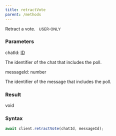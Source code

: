 ```yaml
---
title: retractVote
parent: /methods
---
```


Retract a vote.<span class="select-none"> <span class="inline-flex w-fit items-center" style="font-size:12px;white-space:nowrap;word-break:keep-all;"><span class="w-fit bg-dbt select-none text-fgt" style="padding:2px 8px;border-radius:12px;">USER-ONLY</span></span> </span>

### Parameters 

<div class="flex flex-col gap-3"><div><div class="font-mono" id="p_chatId" data-anchor><span class="font-bold">chatId</span><span class="opacity-50">:</span> <a href="/gh/types/id"  >ID</a></div><div class="pl-3"><div class="no-margin">

The identifier of the chat that includes the poll.

</div></div></div><div><div class="font-mono" id="p_messageId" data-anchor><span class="font-bold">messageId</span><span class="opacity-50">:</span> <span>number</span></div><div class="pl-3"><div class="no-margin">

The identifier of the message that includes the poll.

</div></div></div></div>

### Result 

<div class="font-mono"><span>void</span></div>

### Syntax

```ts
await client.retractVote(chatId, messageId);
```



